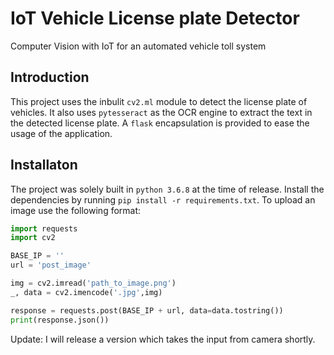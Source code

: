 # IoT Vehicle License plate Detector

Computer Vision with IoT for an automated vehicle toll system

## Introduction

This project uses the inbulit `cv2.ml` module to detect the license plate of vehicles. It also uses `pytesseract` as the OCR engine to extract the text in the detected license plate. A `flask` encapsulation is provided to ease the usage of the application.

## Installaton

The project was solely built in `python 3.6.8` at the time of release. Install the dependencies by running `pip install -r requirements.txt`.
To upload an image use the following format:

```python
import requests
import cv2

BASE_IP = ''
url = 'post_image'

img = cv2.imread('path_to_image.png')
_, data = cv2.imencode('.jpg',img)

response = requests.post(BASE_IP + url, data=data.tostring())
print(response.json())
```

Update: I will release a version which takes the input from camera shortly.
